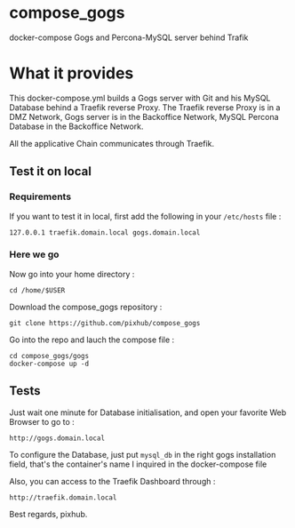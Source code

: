 # compose_gogs
docker-compose Gogs and Percona-MySQL server behind Trafik

# What it provides

This docker-compose.yml builds a Gogs server with Git and his MySQL Database behind a Traefik reverse Proxy.
The Traefik reverse Proxy is in a DMZ Network,
Gogs server is in the Backoffice Network,
MySQL Percona Database in the Backoffice Network.

All the applicative Chain communicates through Traefik.

## Test it on local

### Requirements

If you want to test it in local, first add the following in your `/etc/hosts` file :
```
127.0.0.1 traefik.domain.local gogs.domain.local
```

### Here we go

Now go into your home directory :
```
cd /home/$USER
```

Download the compose_gogs repository :
```
git clone https://github.com/pixhub/compose_gogs
```

Go into the repo and lauch the compose file :
```
cd compose_gogs/gogs
docker-compose up -d
```

## Tests

Just wait one minute for Database initialisation, and open your favorite Web Browser to go to :
```
http://gogs.domain.local
```

To configure the Database, just put `mysql_db` in the right gogs installation field, that's the container's name I inquired in the docker-compose file

Also, you can access to the Traefik Dashboard through :
```
http://traefik.domain.local
```

Best regards,
pixhub.
